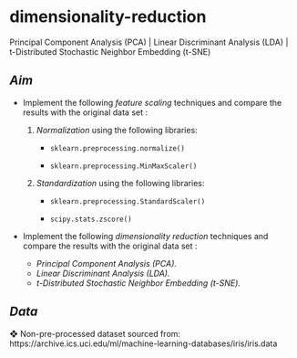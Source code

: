 # dimensionality-reduction
Principal Component Analysis (PCA) | Linear Discriminant Analysis (LDA) | t-Distributed Stochastic Neighbor Embedding (t-SNE)

<h2> <i>Aim</i> </h2>		
<ul>
<li> Implement the following <i> feature scaling </i> techniques and compare the results with the original data set : </li>
<ol>
<li><i> Normalization </i> using the following libraries: </li>

- `sklearn.preprocessing.normalize()`

- `sklearn.preprocessing.MinMaxScaler()`

<li><i> Standardization </i> using the following libraries: </li>

- `sklearn.preprocessing.StandardScaler()`

- `scipy.stats.zscore()`
</ol>

<li> Implement the following <i> dimensionality reduction </i> techniques and compare the results with the original data set : </li>

- <i> Principal Component Analysis (PCA). </i>
- <i> Linear Discriminant Analysis (LDA). </i>
- <i> t-Distributed Stochastic Neighbor Embedding (t-SNE). </i>
</ul>

<h2> <i>Data</i> </h2>	
❖ Non-pre-processed dataset sourced from:
https://archive.ics.uci.edu/ml/machine-learning-databases/iris/iris.data
